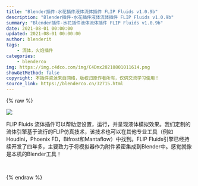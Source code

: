 ```yaml
---
title: "Blender插件-水花插件液体流体插件 FLIP Fluids v1.0.9b"
description: "Blender插件-水花插件液体流体插件 FLIP Fluids v1.0.9b"
summary: "Blender插件-水花插件液体流体插件 FLIP Fluids v1.0.9b"
date: 2021-08-01 00:00:00
updated: 2021-08-01 00:00:00
author: blenderit
tags: 
    - 流体，火焰插件
categories:
    - blenderco
img: https://img.c4dco.com/img/C4Dmx20210801011614.png
showGetMethod: false
copyright: 本插件资源来自网络，版权归原作者所有，仅供交流学习使用！
source_link: https://blenderco.cn/32715.html
---
```


{% raw %}
<p><img class="aligncenter" src="https://img.c4dco.com/img/C4Dmx20210801011614.png"></p><p>FLIP Fluids 流体插件可以帮助您设置，运行，并呈现液体模拟效果。我们定制的流体引擎基于流行的FLIP仿真技术，该技术也可以在其他专业工具（例如Houdini，Phoenix FD，Bifrost和Mantaflow）中找到。FLIP Fluids引擎已经持续开发了四年多，主要致力于将模拟器作为附件紧密集成到Blender中。感觉就像是本机的Blender工具！</p><p> </p>
<div style="display: none">blenderco</div>
{% endraw %}